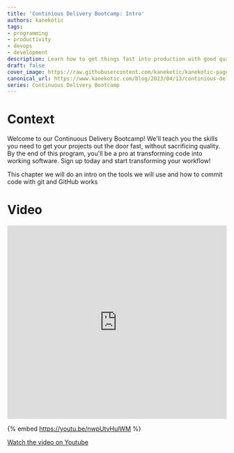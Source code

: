 ```yaml
---
title: 'Continious Delivery Bootcamp: Intro'
authors: kanekotic
tags:
- programming
- productivity
- devops
- development
description: Learn how to get things fast into production with good quality
draft: false
cover_image: https://raw.githubusercontent.com/kanekotic/kanekotic-page/main/static/img/blog/continious.png
canonical_url: https://www.kanekotic.com/blog/2023/04/13/continious-delivery-bootcamp-intro
series: Continuous Delivery Bootcamp
---
```


# Context

Welcome to our Continuous Delivery Bootcamp! We'll teach you the skills you need to get your projects out the door fast, without sacrificing quality. By the end of this program, you'll be a pro at transforming code into working software. Sign up today and start transforming your workflow! 

This chapter we will do an intro on the tools we will use and how to commit code with git and GitHub works

# Video

<iframe width="100%" height="444" src="https://www.youtube.com/embed/nwpUtvHulWM" title="YouTube video player" frameborder="0" allow="accelerometer; autoplay; clipboard-write; encrypted-media; gyroscope; picture-in-picture" allowfullscreen></iframe>

{% embed https://youtu.be/nwpUtvHulWM %}

[﻿Watch the video on Youtube](https://youtu.be/nwpUtvHulWM)